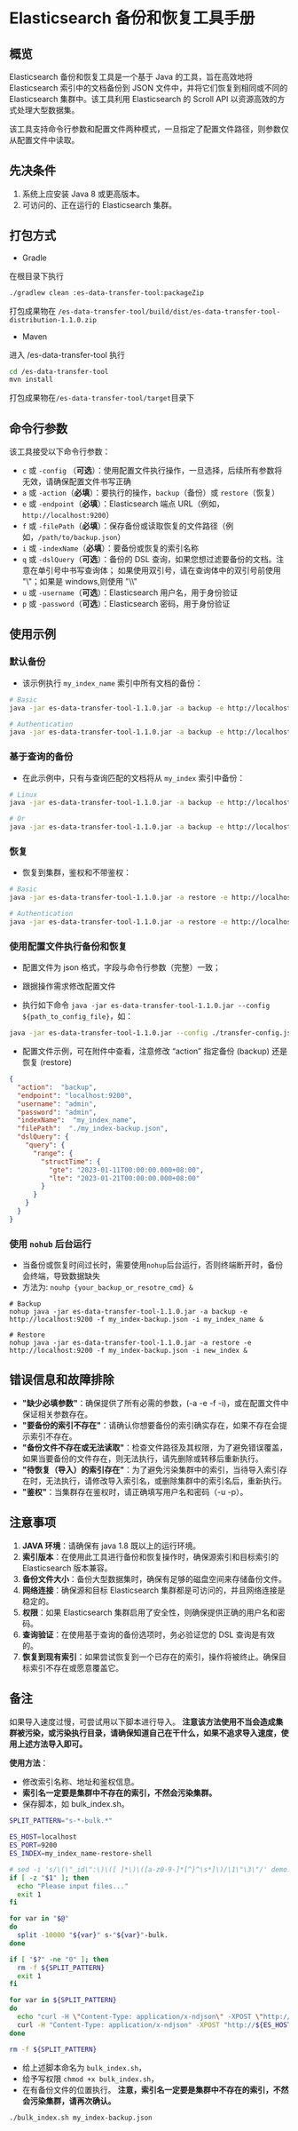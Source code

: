 # Elasticsearch 备份和恢复工具手册

## 概览

Elasticsearch 备份和恢复工具是一个基于 Java 的工具，旨在高效地将 Elasticsearch 索引中的文档备份到 JSON 文件中，并将它们恢复到相同或不同的 Elasticsearch 集群中。该工具利用 Elasticsearch 的 Scroll API 以资源高效的方式处理大型数据集。

该工具支持命令行参数和配置文件两种模式，一旦指定了配置文件路径，则参数仅从配置文件中读取。

## 先决条件

1. 系统上应安装 Java 8 或更高版本。
2. 可访问的、正在运行的 Elasticsearch 集群。

## 打包方式
- Gradle

在根目录下执行
```bash
./gradlew clean :es-data-transfer-tool:packageZip
```
打包成果物在 `/es-data-transfer-tool/build/dist/es-data-transfer-tool-distribution-1.1.0.zip`

- Maven

进入 /es-data-transfer-tool 执行
```bash
cd /es-data-transfer-tool
mvn install
```
打包成果物在`/es-data-transfer-tool/target`目录下

## 命令行参数

该工具接受以下命令行参数：

- `c` 或 `-config` （**可选**）：使用配置文件执行操作，一旦选择，后续所有参数将无效，请确保配置文件书写正确
- `a` 或 `-action`（**必填**）：要执行的操作，`backup`（备份）或 `restore`（恢复）
- `e` 或 `-endpoint`（**必填**）：Elasticsearch 端点 URL（例如，`http://localhost:9200`）
- `f` 或 `-filePath`（**必填**）：保存备份或读取恢复的文件路径（例如，`/path/to/backup.json`）
- `i` 或 `-indexName`（**必填**）：要备份或恢复的索引名称
- `q` 或 `-dslQuery`（**可选**）：备份的 DSL 查询，如果您想过滤要备份的文档。注意在单引号中书写查询体； 如果使用双引号，请在查询体中的双引号前使用 "\\"；如果是 windows,则使用 "\\\\"
- `u` 或 `-username`（**可选**）：Elasticsearch 用户名，用于身份验证
- `p` 或 `-password`（**可选**）：Elasticsearch 密码，用于身份验证

## 使用示例

### 默认备份

- 该示例执行 `my_index_name` 索引中所有文档的备份：
```bash
# Basic
java -jar es-data-transfer-tool-1.1.0.jar -a backup -e http://localhost:9200 -f my_index-backup.json -i my_index_name

# Authentication
java -jar es-data-transfer-tool-1.1.0.jar -a backup -e http://localhost:9200 -f my_index-backup.json -i my_index_name -u my_user -p my_password
```

### 基于查询的备份

- 在此示例中，只有与查询匹配的文档将从 `my_index` 索引中备份：
```bash
# Linux
java -jar es-data-transfer-tool-1.1.0.jar -a backup -e http://localhost:9200 -f my_index-backup.json -i my_index_name -q '{"query":{"range":{"structTime":{"gte":"2023-01-11T00:10:00.000+08:00","lte":"2023-02-07T22:50:00.000+08:00"}}}}'

# Or
java -jar es-data-transfer-tool-1.1.0.jar -a backup -e http://localhost:9200 -f my_index-backup.json -i my_index_name -q "{\"query\":{\"range\":{\"structTime\":{\"gte\":\"2023-01-11T00:10:00.000+08:00\",\"lte\":\"2023-02-07T22:50:00.000+08:00\"}}}}"
```

 ### 恢复

- 恢复到集群，鉴权和不带鉴权：
```bash
# Basic
java -jar es-data-transfer-tool-1.1.0.jar -a restore -e http://localhost:9200 -f my_index-backup.json -i new_index

# Authentication 
java -jar es-data-transfer-tool-1.1.0.jar -a restore -e http://localhost:9200 -f my_index-backup.json -i new_index -u my_user -p my_password
```

### 使用配置文件执行备份和恢复

- 配置文件为 json 格式，字段与命令行参数（完整）一致；
- 跟据操作需求修改配置文件

- 执行如下命令 `java -jar es-data-transfer-tool-1.1.0.jar --config ${path_to_config_file}`，如：
```bash
java -jar es-data-transfer-tool-1.1.0.jar --config ./transfer-config.json
```

- 配置文件示例，可在附件中查看，注意修改 “action” 指定备份 (backup) 还是恢复 (restore)
```json
{
  "action":  "backup",
  "endpoint": "localhost:9200",
  "username": "admin",
  "password": "admin",
  "indexName":  "my_index_name",
  "filePath":  "./my_index-backup.json",
  "dslQuery": {
    "query": {
      "range": {
        "structTime": {
          "gte": "2023-01-11T00:00:00.000+08:00",
          "lte": "2023-01-21T00:00:00.000+08:00"
        }
      }
    }
  }
}
```

### 使用 `nohub` 后台运行
- 当备份或恢复时间过长时，需要使用`nohup`后台运行，否则终端断开时，备份会终端，导致数据缺失
- 方法为: `nouhp {your_backup_or_resotre_cmd} &`
```
# Backup
nohup java -jar es-data-transfer-tool-1.1.0.jar -a backup -e http://localhost:9200 -f my_index-backup.json -i my_index_name &

# Restore
nohup java -jar es-data-transfer-tool-1.1.0.jar -a restore -e http://localhost:9200 -f my_index-backup.json -i new_index & 

```

## 错误信息和故障排除

- **"缺少必填参数"**：确保提供了所有必需的参数，(-a -e -f -i)，或在配置文件中保证相关参数存在。
- **"要备份的索引不存在"**：请确认你想要备份的索引确实存在，如果不存在会提示索引不存在。
- **"备份文件不存在或无法读取"**：检查文件路径及其权限，为了避免错误覆盖，如果当要备份的文件存在，则无法执行，请先删除或转移后重新执行。
- **"待恢复（导入）的索引存在"**：为了避免污染集群中的索引，当待导入索引存在时，无法执行，请修改导入索引名，或删除集群中的索引名后，重新执行。
- **"鉴权"**：当集群存在鉴权时，请正确填写用户名和密码（-u -p）。

## 注意事项

1. **JAVA 环境**：请确保有 java 1.8 既以上的运行环境。
2. **索引版本**：在使用此工具进行备份和恢复操作时，确保源索引和目标索引的 Elasticsearch 版本兼容。
3. **备份文件大小**：备份大型数据集时，确保有足够的磁盘空间来存储备份文件。
4. **网络连接**：确保源和目标 Elasticsearch 集群都是可访问的，并且网络连接是稳定的。
5. **权限**：如果 Elasticsearch 集群启用了安全性，则确保提供正确的用户名和密码。
6. **查询验证**：在使用基于查询的备份选项时，务必验证您的 DSL 查询是有效的。
7. **恢复到现有索引**：如果尝试恢复到一个已存在的索引，操作将被终止。确保目标索引不存在或愿意覆盖它。


## 备注

如果导入速度过慢，可尝试用以下脚本进行导入。 **注意该方法使用不当会造成集群被污染，或污染执行目录，请确保知道自己在干什么，如果不追求导入速度，使用上述方法导入即可。**

**使用方法**：

- 修改索引名称、地址和鉴权信息。
- **索引名一定要是集群中不存在的索引，不然会污染集群。**
- 保存脚本，如 bulk_index.sh。

```bash
SPLIT_PATTERN="s-*-bulk.*"
  
ES_HOST=localhost
ES_PORT=9200
ES_INDEX=my_index_name-restore-shell

# sed -i 's/\(\"_id\":\)\([ ]*\)\([a-z0-9-]*[^}^\s*]\)/\1\"\3\"/' demo.txt
if [ -z "$1" ]; then
  echo "Please input files..."
  exit 1
fi

for var in "$@"
do
  split -10000 "${var}" s-"${var}"-bulk.
done

if [ "$?" -ne "0" ]; then
  rm -f ${SPLIT_PATTERN}
  exit 1
fi

for var in ${SPLIT_PATTERN}
do
  echo "curl -H \"Content-Type: application/x-ndjson\" -XPOST \"http://${ES_HOST}:${ES_PORT}/${ES_INDEX}/_bulk?pretty\" --data-binary \"@${var}\""
  curl -H "Content-Type: application/x-ndjson" -XPOST "http://${ES_HOST}:${ES_PORT}/${ES_INDEX}/_bulk?pretty" --data-binary "@${var}" 1> /dev/null 2>&1
done

rm -f ${SPLIT_PATTERN}
```

- 给上述脚本命名为 `bulk_index.sh`，
- 给予写权限 `chmod +x bulk_index.sh`，
- 在有备份文件的位置执行。
**注意，索引名一定要是集群中不存在的索引，不然会污染集群，请再次确认。**
```bash
./bulk_index.sh my_index-backup.json
```

